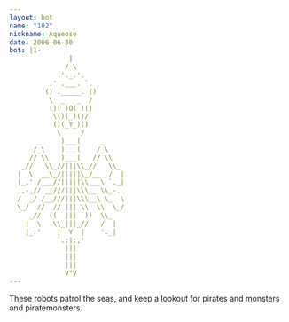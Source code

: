 ```yaml
---
layout: bot
name: "102"
nickname: Aqueose
date: 2006-06-30
bot: |1-
               |             
              / \            
            .'._.'.          
          ,' .___. `.        
         () ._____. ()       
          \  _   _  /        
          ()( )O( )()        
           \()(_)()/         
           ()(_Y_)()         
            \     /          
       _     )___(     _     
      /_\    )___(    /_\    
     // \\   )___(   // \\   
   _//   \\_//|||\\_//   \\_ 
  |  \  __\_/|||||\_/__  /  |
  |_.' /___//|||||\\___\ `._|
   ,-_// __///|||\\\__ \\_-. 
  /  _/ /__///|||\\\__\ \_  \
  \_/  //  // ||| \\  \\  \_/
     _//  ((  |||  ))  \\_   
    |  \   \\_|||_//   /  |  
    |_.'    |  Y  |    '._|  
            `.:|:,'          
              |||            
              |||            
              |||            
              V"V            
---
```

These robots patrol the seas, and keep a lookout for pirates and monsters and piratemonsters.